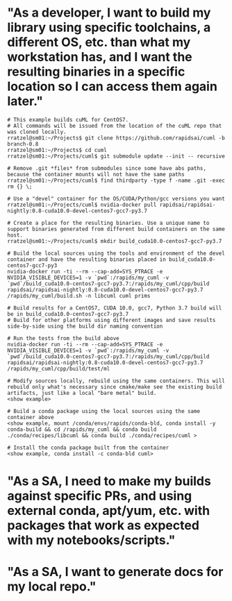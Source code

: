 # "As a developer, I want to build my library using specific toolchains, a different OS, etc. than what my workstation has, and I want the resulting binaries in a specific location so I can access them again later."
```
# This example builds cuML for CentOS7.
# All commands will be issued from the location of the cuML repo that was cloned locally.
rratzel@sm01:~/Projects$ git clone https://github.com/rapidsai/cuml -b branch-0.8
rratzel@sm01:~/Projects$ cd cuml
rratzel@sm01:~/Projects/cuml$ git submodule update --init -- recursive

# Remove .git *files* from submodules since some have abs paths, because the container mounts will not have the same paths
rratzel@sm01:~/Projects/cuml$ find thirdparty -type f -name .git -exec rm {} \;

# Use a "devel" container for the OS/CUDA/Python/gcc versions you want
rratzel@sm01:~/Projects/cuml$ nvidia-docker pull rapidsai/rapidsai-nightly:0.8-cuda10.0-devel-centos7-gcc7-py3.7

# Create a place for the resulting binaries. Use a unique name to support binaries generated from different build containers on the same host.
rratzel@sm01:~/Projects/cuml$ mkdir build_cuda10.0-centos7-gcc7-py3.7

# Build the local sources using the tools and environment of the devel container and have the resulting binaries placed in build_cuda10.0-centos7-gcc7-py3
nvidia-docker run -ti --rm --cap-add=SYS_PTRACE -e NVIDIA_VISIBLE_DEVICES=1 -v `pwd`:/rapids/my_cuml -v `pwd`/build_cuda10.0-centos7-gcc7-py3.7:/rapids/my_cuml/cpp/build rapidsai/rapidsai-nightly:0.8-cuda10.0-devel-centos7-gcc7-py3.7 /rapids/my_cuml/build.sh -n libcuml cuml prims

# Build results for a CentOS7, CUDA 10.0, gcc7, Python 3.7 build will be in build_cuda10.0-centos7-gcc7-py3.7
# Build for other platforms using different images and save results side-by-side using the build dir naming convention

# Run the tests from the build above
nvidia-docker run -ti --rm --cap-add=SYS_PTRACE -e NVIDIA_VISIBLE_DEVICES=1 -v `pwd`:/rapids/my_cuml -v `pwd`/build_cuda10.0-centos7-gcc7-py3.7:/rapids/my_cuml/cpp/build rapidsai/rapidsai-nightly:0.8-cuda10.0-devel-centos7-gcc7-py3.7 /rapids/my_cuml/cpp/build/test/ml

# Modify sources locally, rebuild using the same containers. This will rebuild only what's necessary since cmake/make see the existing build artifacts, just like a local "bare metal" build.
<show example>

# Build a conda package using the local sources using the same container above
<show example, mount /conda/envs/rapids/conda-bld, conda install -y conda-build && cd /rapids/my_cuml && conda build ./conda/recipes/libcuml && conda build ./conda/recipes/cuml >

# Install the conda package built from the container
<show example, conda install -c conda-bld cuml>
```

# "As a SA, I need to make my builds against specific PRs, and using external conda, apt/yum, etc. with packages that work as expected with my notebooks/scripts."

# "As a SA, I want to generate docs for my local repo."
